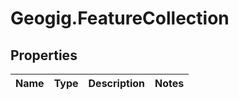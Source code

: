 # Geogig.FeatureCollection

## Properties
Name | Type | Description | Notes
------------ | ------------- | ------------- | -------------


